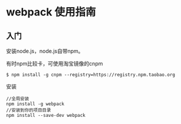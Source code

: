 # webpack 使用指南

## 入门

安装node.js，node.js自带npm。

有时npm比较卡，可使用淘宝镜像的cnpm
```
$ npm install -g cnpm --registry=https://registry.npm.taobao.org
```

安装
```
//全局安装
npm install -g webpack
//安装到你的项目目录
npm install --save-dev webpack
```